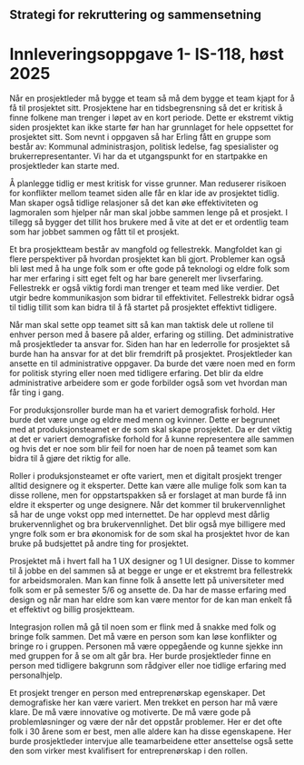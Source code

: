 ## Strategi for rekruttering og sammensetning
# Innleveringsoppgave 1- IS-118, høst 2025
Når en prosjektleder må bygge et team så må dem bygge et team kjapt for å få til prosjektet sitt. Prosjektene har en tidsbegrensning så det er kritisk å finne folkene man trenger i løpet av en kort periode. Dette er ekstremt viktig siden prosjektet kan ikke starte før han har grunnlaget for hele oppsettet for prosjektet sitt. Som nevnt i oppgaven så har Erling fått en gruppe som består av: Kommunal administrasjon, politisk ledelse, fag spesialister og brukerrepresentanter. Vi har da et utgangspunkt for en startpakke en prosjektleder kan starte med. 

Å planlegge tidlig er mest kritisk for visse grunner. Man reduserer risikoen for konflikter mellom teamet siden alle får en klar ide av prosjektet tidlig. Man skaper også tidlige relasjoner så det kan øke effektiviteten og lagmoralen som hjelper når man skal jobbe sammen lenge på et prosjekt. I tillegg så bygger det tillit hos brukere med å vite at det er et ordentlig team som har jobbet sammen og fått til et prosjekt.

Et bra prosjektteam består av mangfold og fellestrekk. Mangfoldet kan gi flere perspektiver på hvordan prosjektet kan bli gjort. Problemer kan også bli løst med å ha unge folk som er ofte gode på teknologi og eldre folk som har mer erfaring i sitt eget felt og har bare generelt mer livserfaring.
Fellestrekk er også viktig fordi man trenger et team med like verdier. Det utgir bedre kommunikasjon som bidrar til effektivitet. Fellestrekk bidrar også til tidlig tillit som kan bidra til å få startet på prosjektet effektivt tidligere. 

Når man skal sette opp teamet sitt så kan man taktisk dele ut rollene til enhver person med å basere på alder, erfaring og stilling. Det administrative må prosjektleder ta ansvar for. Siden han har en lederrolle for prosjektet så burde han ha ansvar for at det blir fremdrift på prosjektet. Prosjektleder kan ansette en til administrative oppgaver. Da burde det være noen med en form for politisk styring eller noen med tidligere erfaring. Det blir da eldre administrative arbeidere som er gode forbilder også som vet hvordan man får ting i gang. 

For produksjonsroller burde man ha et variert demografisk forhold. Her burde det være unge og eldre med menn og kvinner. Dette er begrunnet med at produksjonsteamet er de som skal skape prosjektet. Da er det viktig at det er variert demografiske forhold for å kunne representere alle sammen og hvis det er noe som blir feil for noen har de noen på teamet som kan bidra til å gjøre det riktig for alle.

Roller i produksjonsteamet er ofte variert, men et digitalt prosjekt trenger alltid designere og it eksperter. Dette kan være alle mulige folk som kan ta disse rollene, men for oppstartspakken så er forslaget at man burde få inn eldre it eksperter og unge designere. Når det kommer til brukervennlighet så har de unge vokst opp med internettet. De har opplevd mest dårlig brukervennlighet og bra brukervennlighet. Det blir også mye billigere med yngre folk som er bra økonomisk for de som skal ha prosjektet hvor de kan bruke på budsjettet på andre ting for prosjektet.

Prosjektet må i hvert fall ha 1 UX designer og 1 UI designer. Disse to kommer til å jobbe en del sammen så at begge er unge er et ekstremt bra fellestrekk for arbeidsmoralen. Man kan finne folk å ansette lett på universiteter med folk som er på semester 5/6 og ansette de. Da har de masse erfaring med design og når man har eldre som kan være mentor for de kan man enkelt få et effektivt og billig prosjektteam. 

Integrasjon rollen må gå til noen som er flink med å snakke med folk og bringe folk sammen. Det må være en person som kan løse konflikter og bringe ro i gruppen. Personen må være oppegående og kunne sjekke inn med gruppen for å se om alt går bra. Her burde prosjektleder finne en person med tidligere bakgrunn som rådgiver eller noe tidlige erfaring med personalhjelp.

Et prosjekt trenger en person med entreprenørskap egenskaper. Det demografiske her kan være variert. Men trekket en person har må være klare. De må være innovative og motiverte. De må være gode på problemløsninger og være der når det oppstår problemer. Her er det ofte folk i 30 årene som er best, men alle aldere kan ha disse egenskapene. Her burde prosjektleder intervjue alle teamarbeidene etter ansettelse også sette den som virker mest kvalifisert for entreprenørskap i den rollen.

